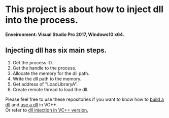 # This project is about how to inject dll into the process.
#### Enveironment: Visual Studio Pro 2017, Windows10 x64.
## Injecting dll has six main steps.

1. Get the process ID.
2. Get the handle to the process.
3. Allocate the memory for the dll path.
4. Write the dll path to the memory.
5. Get address of "LoadLibraryA".
6. Create remote thread to load the dll.

Please feel free to use these repositories if you want to know how to [build a dll](https://github.com/weirenxue/dll-dllmain-and-function) and [use a dll](https://github.com/weirenxue/dll-load-in-cpp) in VC++.  
Or refer to [dll injection in VC++ version.](https://github.com/weirenxue/dll-injector)